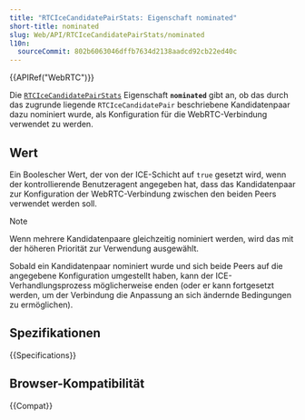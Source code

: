 ```yaml
---
title: "RTCIceCandidatePairStats: Eigenschaft nominated"
short-title: nominated
slug: Web/API/RTCIceCandidatePairStats/nominated
l10n:
  sourceCommit: 802b6063046dffb7634d2138aadcd92cb22ed40c
---
```


{{APIRef("WebRTC")}}

Die [`RTCIceCandidatePairStats`](/de/docs/Web/API/RTCIceCandidatePairStats) Eigenschaft **`nominated`** gibt an, ob das durch das zugrunde liegende `RTCIceCandidatePair` beschriebene Kandidatenpaar dazu nominiert wurde, als Konfiguration für die WebRTC-Verbindung verwendet zu werden.

## Wert

Ein Boolescher Wert, der von der ICE-Schicht auf `true` gesetzt wird, wenn der kontrollierende Benutzeragent angegeben hat, dass das Kandidatenpaar zur Konfiguration der WebRTC-Verbindung zwischen den beiden Peers verwendet werden soll.

> [!NOTE]
> Wenn mehrere Kandidatenpaare gleichzeitig nominiert werden, wird das mit der höheren Priorität zur Verwendung ausgewählt.

Sobald ein Kandidatenpaar nominiert wurde und sich beide Peers auf die angegebene Konfiguration umgestellt haben, kann der ICE-Verhandlungsprozess möglicherweise enden (oder er kann fortgesetzt werden, um der Verbindung die Anpassung an sich ändernde Bedingungen zu ermöglichen).

## Spezifikationen

{{Specifications}}

## Browser-Kompatibilität

{{Compat}}
